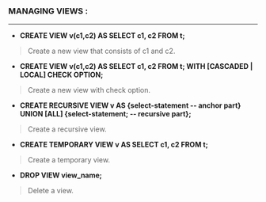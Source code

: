 ### MANAGING VIEWS :
---
- **CREATE VIEW v(c1,c2) AS SELECT c1, c2 FROM t;**
> Create a new view that consists of c1 and c2.
- **CREATE VIEW v(c1,c2) AS SELECT c1, c2 FROM t; WITH [CASCADED | LOCAL] CHECK OPTION;**
> Create a new view with check option.
- **CREATE RECURSIVE VIEW v AS {select-statement -- anchor part} UNION [ALL] {select-statement; -- recursive part};**
> Create a recursive view.
- **CREATE TEMPORARY VIEW v AS SELECT c1, c2 FROM t;**
> Create a temporary view.
- **DROP VIEW view_name;**
> Delete a view.
